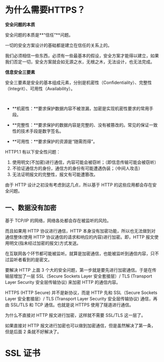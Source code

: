 # 为什么需要HTTPS？

**安全问题的本质**

安全问题的本质是**“信任”**问题。

 一切的安全方案设计的基础都是建立在信任的关系上的。

我们必须相信一些东西，必须有一些最基本的假设，安全方案才能得以建立，如果我们否定一切，安全方案就会如无源之水，无根之木，无法设计，也无法完成。



**信息安全三要素**

安全三要素是安全的基本组成元素，分别是机密性（Confidentiality）、完整性（Integrit）、可用性（Availability）。

​     

- **机密性：**要求保护数据内容不被泄漏，加密是实现机密性要求的常用手段。

- **完整性：**要求保护的数据内容是完整的、没有被篡改的。常见的保证一致性的技术手段是数字签名。
- **可用性：**要求保护的资源是“随需而得”。



HTTP1.1 有以下安全性问题：

1. 使用明文(不加密)进行通信，内容可能会被窃听；（即信息传输可能会被窃听）
2. 不验证通信方的身份，通信方的身份有可能遭遇伪装；（中间人攻击）
3. 无法证明报文的完整性，报文有可能遭篡改。

由于 HTTP 设计之初没有考虑到这几点，所以基于 HTTP 的这些应用都会存在安全问题。



## 一、数据没有加密



基于 TCP/IP 的网络，网络各处都会存在被监听的风险。

而且如果用 HTTP 协议进行通信，HTTP 本身没有加密功能，所以也无法做到对通信整体(使用 HTTP 协议通信的请求和响应的内容)进行加密。即，HTTP 报文使用明文(指未经过加密的报文)方式发送。



在互联网各个环节都可能被监听。就算是加密通信，也能被监听到通信内容，只不过监听者看到的是密文。

要解决 HTTP 上面 3 个大的安全问题，第一步就是要先进行加密通信。于是在传输层增加了一层 SSL（Secure Sockets Layer 安全套接层）/ TLS (Transport Layer Security 安全层传输协议) 来加密 HTTP 的通信内容。



HTTPS (HTTP Secure) 并不是新协议，而是 HTTP 先和 SSL（Secure Sockets Layer 安全套接层）/ TLS (Transport Layer Security 安全层传输协议) 通信，再由 SSL/TLS 和 TCP 通信。也就是说 HTTPS 使用了隧道进行通信。



为什么不直接对 HTTP 报文进行加密，这样就不需要 SSL/TLS 这一层了。



如果直接对 HTTP 报文进行加密也可以做到加密通信，但是虽然解决了第一条，但是后面 2 条就不好解决了。







# SSL 证书